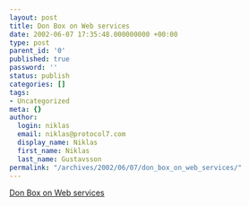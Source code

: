 ```yaml
---
layout: post
title: Don Box on Web services
date: 2002-06-07 17:35:48.000000000 +00:00
type: post
parent_id: '0'
published: true
password: ''
status: publish
categories: []
tags:
- Uncategorized
meta: {}
author:
  login: niklas
  email: niklas@protocol7.com
  display_name: Niklas
  first_name: Niklas
  last_name: Gustavsson
permalink: "/archives/2002/06/07/don_box_on_web_services/"
---
```

[Don Box on Web services](http://www.infoworld.com/articles/hn/xml/02/06/06/020606hnbox.xml?s=rss&t=news&slot=3)


